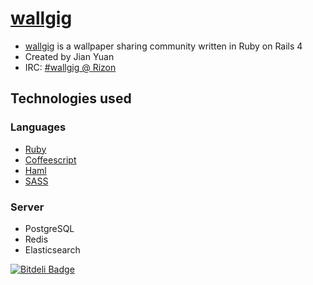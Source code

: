 # [wallgig](http://wallgig.net)
* [wallgig](http://wallgig.net) is a wallpaper sharing community written in Ruby on Rails 4
* Created by Jian Yuan
* IRC: [#wallgig @ Rizon](https://qchat.rizon.net/?channels=wallgig&prompt=1)

## Technologies used
### Languages
* [Ruby](https://www.ruby-lang.org)
* [Coffeescript](http://coffeescript.org)
* [Haml](http://haml.info)
* [SASS](http://sass-lang.com)

### Server
* PostgreSQL
* Redis
* Elasticsearch

[![Bitdeli Badge](https://d2weczhvl823v0.cloudfront.net/jianyuan/wallgig/trend.png)](https://bitdeli.com/free "Bitdeli Badge")

